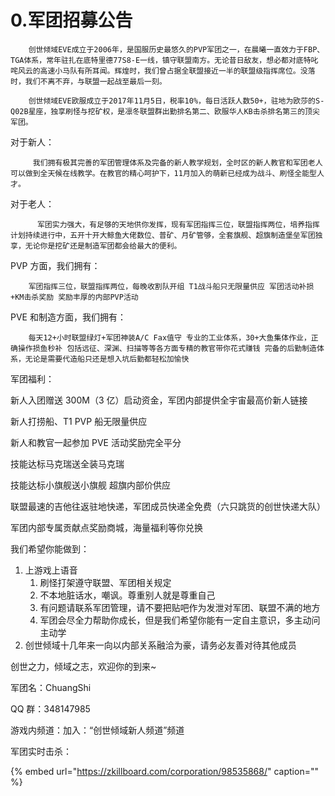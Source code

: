 # 0.军团招募公告

```text
    创世倾域EVE成立于2006年，是国服历史最悠久的PVP军团之一，在晨曦一直效力于FBP、TGA体系，常年驻扎在底特里德77S8-E一线，镇守联盟南方。无论昔日敌友，想必都对底特叱咤风云的高速小马队有所耳闻。辉煌时，我们曾占据全联盟接近一半的联盟级指挥席位。没落时，我们不离不弃，与联盟一起战至最后一刻。

    创世倾域EVE欧服成立于2017年11月5日，税率10%，每日活跃人数50+，驻地为欧莎的S-Q02B星座，独享刷怪与挖矿权，是凛冬联盟群出勤排名第二、欧服华人KB击杀排名第三的顶尖军团。
```

对于新人：

```text
     我们拥有极其完善的军团管理体系及完备的新人教学规划，全时区的新人教官和军团老人可以做到全天候在线教学。在教官的精心呵护下，11月加入的萌新已经成为战斗、刷怪全能型人才。
```

对于老人：

```text
      军团实力强大，有足够的天地供你发挥，现有军团指挥三位，联盟指挥两位，培养指挥计划持续进行中，五开十开大鲸鱼大佬数位、普矿、月矿管够，全套旗舰、超旗制造堡垒军团独享，无论你是挖矿还是制造军团都会给最大的便利。
```

PVP 方面，我们拥有：

```text
    军团指挥三位，联盟指挥两位，每晚收割队开组 T1战斗船只无限量供应 军团活动补损+KM击杀奖励 奖励丰厚的内部PVP活动
```

PVE 和制造方面，我们拥有：

```text
    每天12+小时联盟绿灯+军团神装A/C Fax值守 专业的工业体系，30+大鱼集体作业，正确操作损鱼秒补 包括远征、深渊、扫描等等各方面专精的教官带你花式赚钱 完备的后勤制造体系，无论是需要代造船只还是想入坑后勤都轻松加愉快
```

军团福利：

新人入团赠送 300M（3 亿）启动资金，军团内部提供全宇宙最高价新人链接

新人打捞船、T1 PVP 船无限量供应

新人和教官一起参加 PVE 活动奖励完全平分

技能达标马克瑞送全装马克瑞

技能达标小旗舰送小旗舰 超旗内部价供应

联盟最速的吉他往返驻地快递，军团成员快递全免费（六只跳货的创世快递大队）

军团内部专属贡献点奖励商城，海量福利等你兑换

我们希望你能做到：

1. 上游戏上语音
   1. 刷怪打架遵守联盟、军团相关规定
   2. 不本地脏话水，嘲讽。尊重别人就是尊重自己
   3. 有问题请联系军团管理，请不要把贴吧作为发泄对军团、联盟不满的地方
   4. 军团会尽全力帮助你成长，但是我们希望你能有一定自主意识，多主动问主动学
2. 创世倾域十几年来一向以内部关系融洽为豪，请务必友善对待其他成员

创世之力，倾域之志，欢迎你的到来~

军团名：ChuangShi

QQ 群：348147985

游戏内频道：加入：“创世倾域新人频道”频道

军团实时击杀：

{% embed url="https://zkillboard.com/corporation/98535868/" caption="" %}

